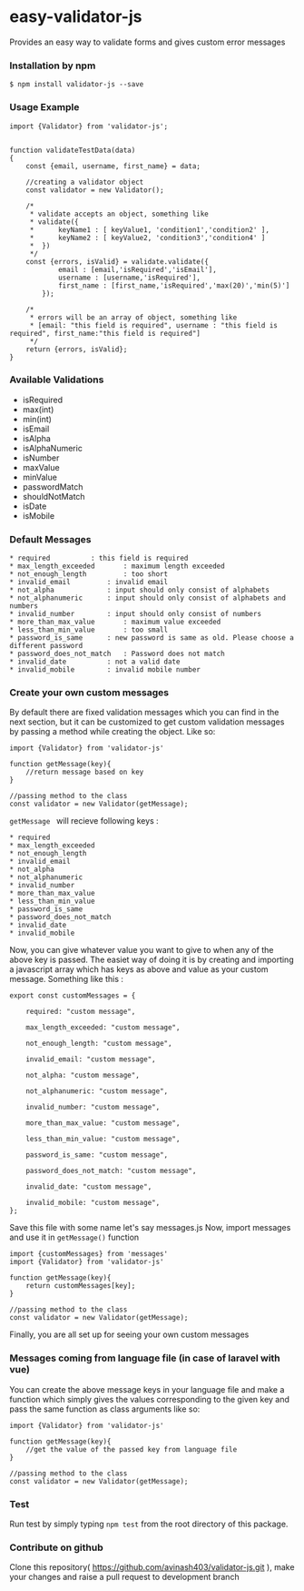 # easy-validator-js
Provides an easy way to validate forms and gives custom error messages

### Installation by npm
	$ npm install validator-js --save 

### Usage Example
``` 
import {Validator} from 'validator-js';


function validateTestData(data)
{
	const {email, username, first_name} = data;

	//creating a validator object
	const validator = new Validator();

	/*
	 * validate accepts an object, something like 
	 * validate({
	 *		keyName1 : [ keyValue1, 'condition1','condition2' ],
	 *		keyName2 : [ keyValue2, 'condition3','condition4' ]
	 *	})
	 */
	const {errors, isValid} = validate.validate({
			email : [email,'isRequired','isEmail'],
			username : [username,'isRequired'],
			first_name : [first_name,'isRequired','max(20)','min(5)']
		});

	/*
	 * errors will be an array of object, something like
	 * [email: "this field is required", username : "this field is required", first_name:"this field is required"]
	 */
	return {errors, isValid};
}	

```


### Available Validations
* isRequired
* max(int)
* min(int)
* isEmail
* isAlpha
* isAlphaNumeric
* isNumber
* maxValue
* minValue
* passwordMatch
* shouldNotMatch
* isDate
* isMobile

### Default Messages
```
* required 			: this field is required
* max_length_exceeded   	: maximum length exceeded
* not_enough_length 		: too short
* invalid_email 		: invalid email
* not_alpha 			: input should only consist of alphabets
* not_alphanumeric 		: input should only consist of alphabets and numbers
* invalid_number 		: input should only consist of numbers
* more_than_max_value 		: maximum value exceeded
* less_than_min_value 		: too small
* password_is_same 		: new password is same as old. Please choose a different password
* password_does_not_match 	: Password does not match
* invalid_date 			: not a valid date
* invalid_mobile 		: invalid mobile number
```


### Create your own custom messages

By default there are fixed validation messages which you can find in the next section, but it can be customized to get custom validation messages by passing a method while creating the object. Like so:
```
import {Validator} from 'validator-js'

function getMessage(key){
	//return message based on key
}

//passing method to the class
const validator = new Validator(getMessage);

```

`getMessage ` will recieve following keys : 
```
* required
* max_length_exceeded
* not_enough_length
* invalid_email
* not_alpha
* not_alphanumeric
* invalid_number
* more_than_max_value
* less_than_min_value
* password_is_same
* password_does_not_match
* invalid_date
* invalid_mobile
```

Now, you can give whatever value you want to give to when any of the above key is passed. The easiet way of doing it is by creating and importing a javascript array which has keys as above and value as your custom message.
Something like this : 
```
export const customMessages = {

    required: "custom message",

    max_length_exceeded: "custom message",

    not_enough_length: "custom message",

    invalid_email: "custom message",

    not_alpha: "custom message",

    not_alphanumeric: "custom message",

    invalid_number: "custom message",

    more_than_max_value: "custom message",

    less_than_min_value: "custom message",

    password_is_same: "custom message",

    password_does_not_match: "custom message",

    invalid_date: "custom message",

    invalid_mobile: "custom message",
};
```

Save this file with some name let's say messages.js
Now, import messages and use it in `getMessage()` function

```
import {customMessages} from 'messages'
import {Validator} from 'validator-js'

function getMessage(key){
	return customMessages[key];
}

//passing method to the class
const validator = new Validator(getMessage);

```

Finally, you are all set up for seeing your own custom messages


### Messages coming from language file (in case of laravel with vue)
You can create the above message keys in your language file and make a function which simply gives the values corresponding to the given key and pass the same function as class arguments like so:
```
import {Validator} from 'validator-js'

function getMessage(key){
	//get the value of the passed key from language file
}

//passing method to the class
const validator = new Validator(getMessage);

```


### Test
Run test by simply typing `npm test` from the root directory of this package.

### Contribute on github
Clone this repository( https://github.com/avinash403/validator-js.git ), make your changes and raise a pull request to development branch


